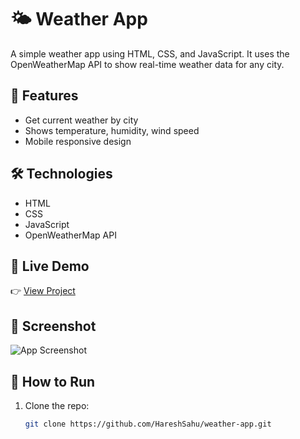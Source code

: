 # 🌤️ Weather App

A simple weather app using HTML, CSS, and JavaScript. It uses the OpenWeatherMap API to show real-time weather data for any city.

## 🚀 Features

- Get current weather by city
- Shows temperature, humidity, wind speed
- Mobile responsive design

## 🛠️ Technologies

- HTML
- CSS
- JavaScript
- OpenWeatherMap API

## 🔗 Live Demo

👉 [View Project](https://HareshSahu.github.io/weather-app)

## 📸 Screenshot

![App Screenshot](screenshot.png)

## 📌 How to Run

1. Clone the repo:
   ```bash
   git clone https://github.com/HareshSahu/weather-app.git

